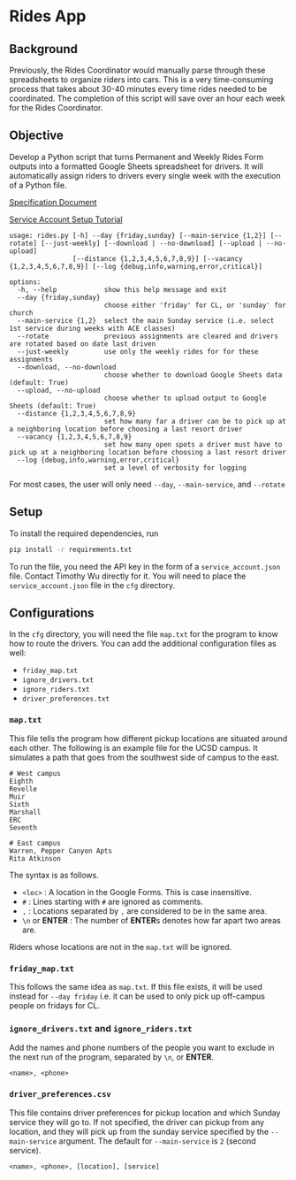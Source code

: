# Rides App

## Background
Previously, the Rides Coordinator would manually parse through these spreadsheets to organize riders into cars.
This is a very time-consuming process that takes about 30-40 minutes every time rides needed to be coordinated.
The completion of this script will save over an hour each week for the Rides Coordinator.

## Objective
Develop a Python script that turns Permanent and Weekly Rides Form outputs into a formatted Google Sheets spreadsheet for drivers.
It will automatically assign riders to drivers every single week with the execution of a Python file.

[Specification Document](https://docs.google.com/document/d/1Ube_m7H2BMxwY900dqZHqWQX3rRoPFq41DLoNI-5r6w/edit?usp=sharing)

[Service Account Setup Tutorial](https://denisluiz.medium.com/python-with-google-sheets-service-account-step-by-step-8f74c26ed28e)

```
usage: rides.py [-h] --day {friday,sunday} [--main-service {1,2}] [--rotate] [--just-weekly] [--download | --no-download] [--upload | --no-upload]
                [--distance {1,2,3,4,5,6,7,8,9}] [--vacancy {1,2,3,4,5,6,7,8,9}] [--log {debug,info,warning,error,critical}]

options:
  -h, --help            show this help message and exit
  --day {friday,sunday}
                        choose either 'friday' for CL, or 'sunday' for church
  --main-service {1,2}  select the main Sunday service (i.e. select 1st service during weeks with ACE classes)
  --rotate              previous assignments are cleared and drivers are rotated based on date last driven
  --just-weekly         use only the weekly rides for for these assignments
  --download, --no-download
                        choose whether to download Google Sheets data (default: True)
  --upload, --no-upload
                        choose whether to upload output to Google Sheets (default: True)
  --distance {1,2,3,4,5,6,7,8,9}
                        set how many far a driver can be to pick up at a neighboring location before choosing a last resort driver
  --vacancy {1,2,3,4,5,6,7,8,9}
                        set how many open spots a driver must have to pick up at a neighboring location before choosing a last resort driver
  --log {debug,info,warning,error,critical}
                        set a level of verbosity for logging
```
For most cases, the user will only need `--day`, `--main-service`, and `--rotate`

## Setup
To install the required dependencies, run
```bash
pip install -r requirements.txt
```
To run the file, you need the API key in the form of a `service_account.json` file. Contact Timothy Wu directly for it.
You will need to place the `service_account.json` file in the `cfg` directory.

## Configurations
In the `cfg` directory, you will need the file `map.txt` for the program to know how to route the drivers.
You can add the additional configuration files as well:
- `friday_map.txt`
- `ignore_drivers.txt`
- `ignore_riders.txt`
- `driver_preferences.txt`

### `map.txt`
This file tells the program how different pickup locations are situated around each other.
The following is an example file for the UCSD campus.
It simulates a path that goes from the southwest side of campus to the east.
```
# West campus
Eighth
Revelle
Muir
Sixth
Marshall
ERC
Seventh

# East campus
Warren, Pepper Canyon Apts
Rita Atkinson
```
The syntax is as follows.
- `<loc>` : A location in the Google Forms. This is case insensitive.
- `#` : Lines starting with `#` are ignored as comments.
- `,` : Locations separated by `,` are considered to be in the same area.
- `\n` or **ENTER** : The number of **ENTER**s denotes how far apart two areas are.

Riders whose locations are not in the `map.txt` will be ignored.

### `friday_map.txt`
This follows the same idea as `map.txt`. If this file exists, it will be used instead for `--day friday` i.e. it can be used to only pick up off-campus people on fridays for CL.

### `ignore_drivers.txt` and `ignore_riders.txt`
Add the names and phone numbers of the people you want to exclude in the next run of the program, separated by `\n`, or **ENTER**.
```
<name>, <phone>
```

### `driver_preferences.csv`
This file contains driver preferences for pickup location and which Sunday service they will go to.
If not specified, the driver can pickup from any location, and they will pick up from the sunday service specified by the `--main-service` argument.
The default for `--main-service` is `2` (second service).
```
<name>, <phone>, [location], [service]
```
